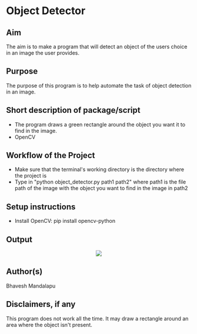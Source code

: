# Object Detector

## Aim

The aim is to make a program that will detect an object of the users choice in an image the user provides.

## Purpose

The purpose of this program is to help automate the task of object detection in an image. 

## Short description of package/script

- The program draws a green rectangle around the object you want it to find in the image.
- OpenCV


## Workflow of the Project

- Make sure that the terminal's working directory is the directory where the project is
- Type in "python object_detector.py path1 path2" where path1 is the file path of the image with the object  you want to find in the image in path2


## Setup instructions

- Install OpenCV: pip install opencv-python


## Output

<p align="center"><img src="https://github.com/BMaster123/images/blob/main/plant_detection.PNG"></p>


## Author(s)

Bhavesh Mandalapu


## Disclaimers, if any

This program does not work all the time. It may draw a rectangle around an area where the object isn't present.